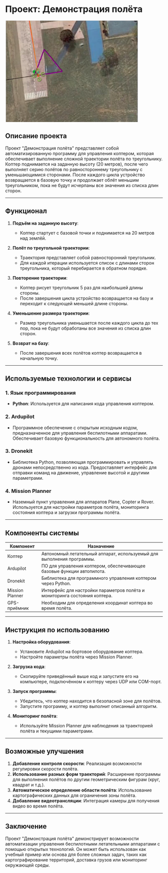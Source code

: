 # Проект: Демонстрация полёта

![Иллюстрация к проекту](https://github.com/e-tyatte/drone/blob/main/Снимок%20экрана%202025-02-28%20011227.png)

## Описание проекта
Проект "Демонстрация полёта" представляет собой автоматизированную программу для управления коптером, которая обеспечивает выполнение сложной траектории полёта по треугольнику. Коптер поднимается на заданную высоту (20 метров), после чего выполняет серию полётов по равностороннему треугольнику с уменьшающимися сторонами. После каждого цикла устройство возвращается в базовую точку и продолжает облёт меньшим треугольником, пока не будут исчерпаны все значения из списка длин сторон.

---

## Функционал

1. **Подъём на заданную высоту**:
   - Коптер стартует с базовой точки и поднимается на 20 метров над землёй.

2. **Полёт по треугольной траектории**:
   - Траектория представляет собой равносторонний треугольник.
   - Для каждой итерации используется список с длинами сторон треугольника, который перебирается в обратном порядке.

3. **Повторение траектории**:
   - Коптер рисует треугольник 5 раз для наибольшей длины стороны.
   - После завершения цикла устройство возвращается на базу и переходит к следующей меньшей длине стороны.

4. **Уменьшение размера траектории**:
   - Размер треугольника уменьшается после каждого цикла до тех пор, пока не будут обработаны все значения из списка длин сторон.

5. **Возврат на базу**:
   - После завершения всех полётов коптер возвращается в начальную точку.

---

## Используемые технологии и сервисы

### 1. **Язык программирования**
   - **Python**: Используется для написания кода управления коптером.

### 2. **Ardupilot**
   - Программное обеспечение с открытым исходным кодом, предназначенное для управления беспилотными аппаратами. Обеспечивает базовую функциональность для автономного полёта.

### 3. **Dronekit**
   - Библиотека Python, позволяющая программировать и управлять дронами непосредственно из кода. Предоставляет интерфейс для отправки команд на движение, управление высотой и другими параметрами.

### 4. **Mission Planner**
   - Наземный пункт управления для аппаратов Plane, Copter и Rover. Используется для настройки параметров полёта, мониторинга состояния коптера и загрузки программы полёта.

---

## Компоненты системы

| Компонент          | Назначение                                                                 |
|--------------------|---------------------------------------------------------------------------|
| Коптер             | Автономный летательный аппарат, используемый для выполнения программы.    |
| Ardupilot          | ПО для управления коптером, обеспечивающее базовые функции автопилота.     |
| Dronekit           | Библиотека для программного управления коптером через Python.              |
| Mission Planner    | Интерфейс для настройки параметров полёта и мониторинга состояния коптера. |
| GPS-приёмник       | Необходим для определения координат коптера во время полёта.               |

---

## Инструкция по использованию

1. **Настройка оборудования**:
   - Установите Ardupilot на бортовое оборудование коптера.
   - Настройте параметры полёта через Mission Planner.

2. **Загрузка кода**:
   - Скопируйте приведённый выше код и запустите его на компьютере, подключённом к коптеру через UDP или COM-порт.

3. **Запуск программы**:
   - Убедитесь, что коптер находится в безопасной зоне для полётов.
   - Запустите программу, и коптер выполнит описанный алгоритм.

4. **Мониторинг полёта**:
   - Используйте Mission Planner для наблюдения за траекторией полёта и текущими параметрами.

---

## Возможные улучшения
1. **Добавление контроля скорости**: Реализация возможности регулировки скорости полёта.
2. **Использование разных форм траекторий**: Расширение программы для выполнения полётов по другим геометрическим фигурам (круг, квадрат и т.д.).
3. **Автоматическое определение области полёта**: Использование картографических данных для ограничения зоны полёта.
4. **Добавление видеотрансляции**: Интеграция камеры для получения видео во время полёта.

---

## Заключение
Проект "Демонстрация полёта" демонстрирует возможности автоматизации управления беспилотными летательными аппаратами с помощью открытых технологий. Он может быть использован как учебный пример или основа для более сложных задач, таких как картографирование территорий, доставка грузов или мониторинг окружающей среды.

